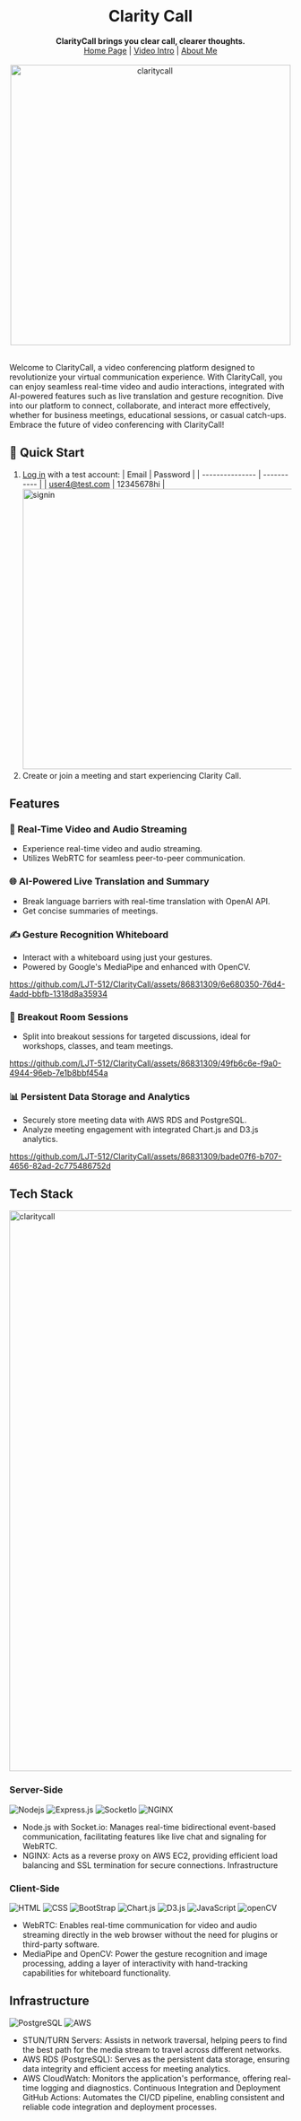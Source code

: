 
<div align="center">
  <br>
  <h1>Clarity Call</h1>
  <strong>ClarityCall brings you clear call, clearer thoughts.</strong>
  <div align="center">
    <a href="https://claritycall.co">Home Page</a> |
    <a href="https://drive.google.com/file/d/12S1HUQklEy1wEmxjqk44huwuMb71qP8Z/view?usp=sharing">Video Intro</a> |
    <a href="https://www.linkedin.com/in/li-jia-teng-2561221a3/">About Me</a>
    <br>
    <br>
    <img width="500" alt="claritycall" src="https://github.com/LJT-512/ClarityCall/assets/86831309/a18bbc1c-fe17-4f7e-a544-e43e9968ec6e">
</div>
</div>
<br>

Welcome to ClarityCall, a video conferencing platform designed to revolutionize your virtual communication experience. With ClarityCall, you can enjoy seamless real-time video and audio interactions, integrated with AI-powered features such as live translation and gesture recognition. Dive into our platform to connect, collaborate, and interact more effectively, whether for business meetings, educational sessions, or casual catch-ups. Embrace the future of video conferencing with ClarityCall!

## :tada: Quick Start

1. [Log in](https://claritycall.co/signin) with a test account:
   | Email | Password |
   | --------------- | ----------- |
   | user4@test.com | 12345678hi |
   <img width="500" alt="signin" src="https://github.com/LJT-512/ClarityCall/assets/86831309/243217dd-88f9-4eea-807e-a7c6f67c1f01">
2. Create or join a meeting and start experiencing Clarity Call.

## Features

### 🎥 Real-Time Video and Audio Streaming

- Experience real-time video and audio streaming.
- Utilizes WebRTC for seamless peer-to-peer communication.

### 🌐 AI-Powered Live Translation and Summary

- Break language barriers with real-time translation with OpenAI API.
- Get concise summaries of meetings.

### ✍ Gesture Recognition Whiteboard

- Interact with a whiteboard using just your gestures.
- Powered by Google's MediaPipe and enhanced with OpenCV.

https://github.com/LJT-512/ClarityCall/assets/86831309/6e680350-76d4-4add-bbfb-1318d8a35934

### 🚀 Breakout Room Sessions

- Split into breakout sessions for targeted discussions, ideal for workshops, classes, and team meetings.

https://github.com/LJT-512/ClarityCall/assets/86831309/49fb6c6e-f9a0-4944-96eb-7e1b8bbf454a

### 📊 Persistent Data Storage and Analytics

- Securely store meeting data with AWS RDS and PostgreSQL.
- Analyze meeting engagement with integrated Chart.js and D3.js analytics.
  
https://github.com/LJT-512/ClarityCall/assets/86831309/bade07f6-b707-4656-82ad-2c775486752d




## Tech Stack
 <img width="1000" alt="claritycall" src="https://github.com/LJT-512/ClarityCall/assets/86831309/2df3eeef-afd7-43fc-8ee6-215e1ddd3324">
 
### Server-Side
![Nodejs](https://img.shields.io/badge/Node.js-343434?style=for-the-badge&logo=node.js&logoColor=3C873A)
![Express.js](https://img.shields.io/badge/Express.js-343434?style=for-the-badge&logo=express)
![SocketIo](https://img.shields.io/badge/Socket.io-343434?&style=for-the-badge&logo=Socket.io)
![NGINX](https://img.shields.io/badge/Nginx-009639?style=for-the-badge&logo=nginx&logoColor=white)
- Node.js with Socket.io: Manages real-time bidirectional event-based communication, facilitating features like live chat and signaling for WebRTC.
- NGINX: Acts as a reverse proxy on AWS EC2, providing efficient load balancing and SSL termination for secure connections.
Infrastructure


### Client-Side
![HTML](https://img.shields.io/badge/HTML5-E34F26?style=for-the-badge&logo=html5&logoColor=white)
![CSS](https://img.shields.io/badge/CSS3-1572B6?style=for-the-badge&logo=css3&logoColor=white)
![BootStrap](https://img.shields.io/badge/Bootstrap-563D7C?style=for-the-badge&logo=bootstrap&logoColor=white)
![Chart.js](https://img.shields.io/badge/Chart%20js-FF6384?style=for-the-badge&logo=chartdotjs&logoColor=white)
![D3.js](https://img.shields.io/badge/d3%20js-F9A03C?style=for-the-badge&logo=d3.js&logoColor=white)
![JavaScript](https://img.shields.io/badge/JavaScript-323330?style=for-the-badge&logo=javascript&logoColor=F7DF1E)
![openCV](https://img.shields.io/badge/OpenCV-27338e?style=for-the-badge&logo=OpenCV&logoColor=white)
- WebRTC: Enables real-time communication for video and audio streaming directly in the web browser without the need for plugins or third-party software.
- MediaPipe and OpenCV: Power the gesture recognition and image processing, adding a layer of interactivity with hand-tracking capabilities for whiteboard functionality.

## Infrastructure
![PostgreSQL](https://img.shields.io/badge/PostgreSQL-316192?style=for-the-badge&logo=postgresql&logoColor=white)
![AWS](https://img.shields.io/badge/Amazon_AWS-FF9900?style=for-the-badge&logo=amazonaws&logoColor=white)

- STUN/TURN Servers: Assists in network traversal, helping peers to find the best path for the media stream to travel across different networks.
- AWS RDS (PostgreSQL): Serves as the persistent data storage, ensuring data integrity and efficient access for meeting analytics.
- AWS CloudWatch: Monitors the application's performance, offering real-time logging and diagnostics.
Continuous Integration and Deployment
GitHub Actions: Automates the CI/CD pipeline, enabling consistent and reliable code integration and deployment processes.

 
